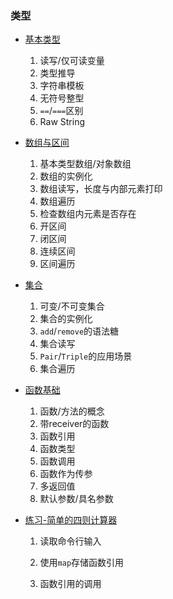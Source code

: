 ### 类型

* [基本类型](BasicType.kt)

  1. 读写/仅可读变量
  2. 类型推导
  3. 字符串模板
  4. 无符号整型
  5. `==`/`===`区别
  6. Raw String
* [数组与区间](Array.kt)

  1. 基本类型数组/对象数组
  2. 数组的实例化
  3. 数组读写，长度与内部元素打印
  4. 数组遍历
  5. 检查数组内元素是否存在
  6. 开区间
  7. 闭区间
  8. 连续区间
  9. 区间遍历
* [集合](Collect.kt)

  1. 可变/不可变集合
  2. 集合的实例化
  3. `add`/`remove`的语法糖
  4. 集合读写
  5. `Pair`/`Triple`的应用场景
  6. 集合遍历
* [函数基础](Function.kt)

  1. 函数/方法的概念
  2. 带receiver的函数
  3. 函数引用
  4. 函数类型
  5. 函数调用
  6. 函数作为传参
  7. 多返回值
  8. 默认参数/具名参数
* [练习-简单的四则计算器](Calculator.kt)

  1. 读取命令行输入

  2. 使用`map`存储函数引用

  3. 函数引用的调用